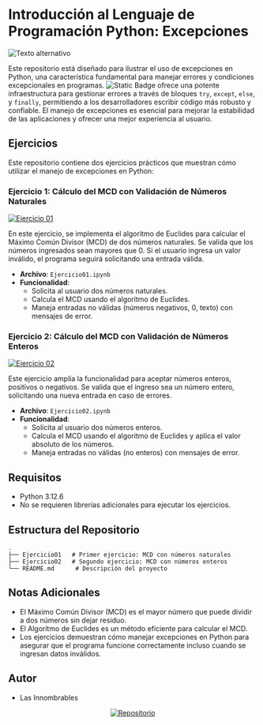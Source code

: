 # Introducción al Lenguaje de Programación Python: Excepciones
![Texto alternativo](https://aimlc-iitd.netlify.app/static/4650c83fda861c4ab6275175573643a1/361cf/featured_python.png)

Este repositorio está diseñado para ilustrar el uso de excepciones en Python, una característica fundamental para manejar errores y condiciones excepcionales en programas. ![Static Badge](https://img.shields.io/badge/Python-white?logo=python)
ofrece una potente infraestructura para gestionar errores a través de bloques `try`, `except`, `else`, y `finally`, permitiendo a los desarrolladores escribir código más robusto y confiable. El manejo de excepciones es esencial para mejorar la estabilidad de las aplicaciones y ofrecer una mejor experiencia al usuario.

## Ejercicios

Este repositorio contiene dos ejercicios prácticos que muestran cómo utilizar el manejo de excepciones en Python:
### Ejercicio 1: Cálculo del MCD con Validación de Números Naturales
[![Ejercicio 01](https://img.shields.io/badge/01-blue?logo=github&label=Ejercicio)](https://github.com/Jherzon23/TryCatch-Python/blob/main/Ejercicio01.ipynb)

En este ejercicio, se implementa el algoritmo de Euclides para calcular el Máximo Común Divisor (MCD) de dos números naturales. Se valida que los números ingresados sean mayores que 0. Si el usuario ingresa un valor inválido, el programa seguirá solicitando una entrada válida.

- **Archivo**: `Ejercicio01.ipynb`
- **Funcionalidad**: 
  - Solicita al usuario dos números naturales.
  - Calcula el MCD usando el algoritmo de Euclides.
  - Maneja entradas no válidas (números negativos, 0, texto) con mensajes de error.

### Ejercicio 2: Cálculo del MCD con Validación de Números Enteros
[![Ejercicio 02](https://img.shields.io/badge/02-blue?logo=github&label=Ejercicio)](https://github.com/Jherzon23/TryCatch-Python/blob/main/Ejercicio02.ipynb)

Este ejercicio amplía la funcionalidad para aceptar números enteros, positivos o negativos. Se valida que el ingreso sea un número entero, solicitando una nueva entrada en caso de errores.

- **Archivo**: `Ejercicio02.ipynb`
- **Funcionalidad**:
  - Solicita al usuario dos números enteros.
  - Calcula el MCD usando el algoritmo de Euclides y aplica el valor absoluto de los números.
  - Maneja entradas no válidas (no enteros) con mensajes de error.

## Requisitos

- Python 3.12.6
- No se requieren librerías adicionales para ejecutar los ejercicios.

## Estructura del Repositorio

```plaintext
.
├── Ejercicio01   # Primer ejercicio: MCD con números naturales
├── Ejercicio02   # Segundo ejercicio: MCD con números enteros
└── README.md      # Descripción del proyecto
```
## Notas Adicionales
- El Máximo Común Divisor (MCD) es el mayor número que puede dividir a dos números sin dejar residuo.
- El Algoritmo de Euclides es un método eficiente para calcular el MCD.
- Los ejercicios demuestran cómo manejar excepciones en Python para asegurar que el programa funcione correctamente incluso cuando se ingresan datos inválidos.

## Autor
- Las Innombrables

 <p align="center">
  <a href="https://github.com/Las-Innombrables">
    <img src="https://img.shields.io/badge/Visita%20Nuestro%20Repositorio-blue?logo=github" alt="Repositorio">
  </a>
</p>

